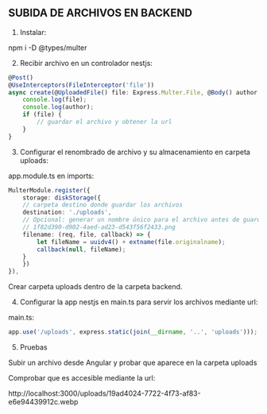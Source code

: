 
## SUBIDA DE ARCHIVOS EN BACKEND

1. Instalar:

npm i -D @types/multer

2. Recibir archivo en un controlador nestjs:

```typescript
@Post()
@UseInterceptors(FileInterceptor('file'))
async create(@UploadedFile() file: Express.Multer.File, @Body() author: Author) {
    console.log(file);
    console.log(author);
    if (file) {
        // guardar el archivo y obtener la url
    }
}
```

3. Configurar el renombrado de archivo y su almacenamiento en carpeta uploads:

app.module.ts en imports:

```typescript
MulterModule.register({
    storage: diskStorage({
    // carpeta destino donde guardar los archivos
    destination: './uploads',
    // Opcional: generar un nombre único para el archivo antes de guardarlo:
    // 1f82d390-d902-4aed-ad23-d543f56f2433.png
    filename: (req, file, callback) => {
        let fileName = uuidv4() + extname(file.originalname);
        callback(null, fileName);
    }
    })
}),
```

Crear carpeta uploads dentro de la carpeta backend.

4. Configurar la app nestjs en main.ts para servir los archivos mediante url:

main.ts:

```typescript
app.use('/uploads', express.static(join(__dirname, '..', 'uploads')));
```

5. Pruebas

Subir un archivo desde Angular y probar que aparece en la carpeta uploads

Comprobar que es accesible mediante la url:

http://localhost:3000/uploads/19ad4024-7722-4f73-af83-e6e94439912c.webp